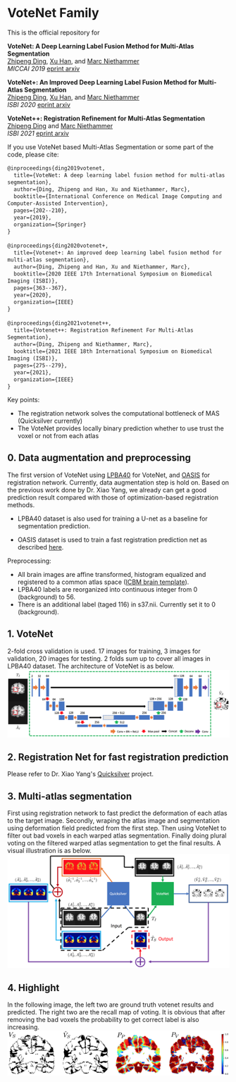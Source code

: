 # VoteNet Family
This is the official repository for  

**VoteNet: A Deep Learning Label Fusion Method for Multi-Atlas Segmentation**  
[Zhipeng Ding](https://biag.cs.unc.edu/author/zhipeng-ding/), [Xu Han](https://biag.cs.unc.edu/author/xu-han/), and [Marc Niethammer](https://biag.cs.unc.edu/author/marc-niethammer/)  
*MICCAI 2019*  [eprint arxiv](https://arxiv.org/abs/1904.08963)

**VoteNet+: An Improved Deep Learning Label Fusion Method for Multi-Atlas Segmentation**  
[Zhipeng Ding](https://biag.cs.unc.edu/author/zhipeng-ding/), [Xu Han](https://biag.cs.unc.edu/author/xu-han/), and [Marc Niethammer](https://biag.cs.unc.edu/author/marc-niethammer/)  
*ISBI 2020*  [eprint arxiv](https://arxiv.org/abs/1911.00582)

**VoteNet++: Registration Refinement for Multi-Atlas Segmentation**    
[Zhipeng Ding](https://biag.cs.unc.edu/author/zhipeng-ding/) and [Marc Niethammer](https://biag.cs.unc.edu/author/marc-niethammer/)  
*ISBI 2021*  [eprint arxiv](https://arxiv.org/abs/2010.134845)

If you use VoteNet based Multi-Atlas Segmentation or some part of the code, please cite:
```
@inproceedings{ding2019votenet,
  title={VoteNet: A deep learning label fusion method for multi-atlas segmentation},
  author={Ding, Zhipeng and Han, Xu and Niethammer, Marc},
  booktitle={International Conference on Medical Image Computing and Computer-Assisted Intervention},
  pages={202--210},
  year={2019},
  organization={Springer}
}

@inproceedings{ding2020votenet+,
  title={Votenet+: An improved deep learning label fusion method for multi-atlas segmentation},
  author={Ding, Zhipeng and Han, Xu and Niethammer, Marc},
  booktitle={2020 IEEE 17th International Symposium on Biomedical Imaging (ISBI)},
  pages={363--367},
  year={2020},
  organization={IEEE}
}

@inproceedings{ding2021votenet++,
  title={Votenet++: Registration Refinement For Multi-Atlas Segmentation},
  author={Ding, Zhipeng and Niethammer, Marc},
  booktitle={2021 IEEE 18th International Symposium on Biomedical Imaging (ISBI)},
  pages={275--279},
  year={2021},
  organization={IEEE}
}
```


Key points:
- The registration network solves the computational bottleneck of MAS (Quicksilver currently)
- The VoteNet provides locally binary prediction whether to use trust the voxel or not from each atlas


## 0. Data augmentation and preprocessing

The first version of VoteNet using [LPBA40](https://www.loni.usc.edu/research/atlases) for VoteNet, and [OASIS](https://www.oasis-brains.org) for registration network.
Currently, data augmentation step is hold on. Based on the previous work done by Dr. Xiao Yang, we already can get a good prediction result compared with those of optimization-based registration methods.

- LPBA40 dataset is also used for training a U-net as a baseline for segmentation prediction.

- OASIS dataset is used to train a fast registration prediction net as described [here](https://github.com/uncbiag/quicksilver).


Preprocessing:

- All brain images are affine transformed, histogram equalized and registered to a common atlas space ([ICBM brain template](https://www.ncbi.nlm.nih.gov/pubmed/9343592)).
- LPBA40 labels are reorganized into continuous integer from 0 (background) to 56.
- There is an additional label (taged 116) in s37.nii. Currently set it to 0 (background).

 
## 1. VoteNet
2-fold cross validation is used. 17 images for training, 3 images for validation, 20 images for testing. 2 folds sum up to cover all images in LPBA40 dataset. 
The architecture of VoteNet is as below.
![Architecture](/img/votenet.png)


## 2. Registration Net for fast registration prediction
Please refer to Dr. Xiao Yang's [Quicksilver](https://github.com/uncbiag/quicksilver) project.

 
## 3. Multi-atlas segmentation
First using registration network to fast predict the deformation of each atlas to the target image. Secondly, wraping the atlas image and segmentation using deformation field predicted from the first step.
Then using VoteNet to filter out bad voxels in each warped atlas segmentation. Finally doing plural voting on the filtered warped atlas segmentation to get the final results.
A visual illustration is as below.
![Pipeline](/img/pipeline_2.png)


## 4. Highlight
In the following image, the left two are ground truth votenet results and predicted. The right two are the recall map of voting.
It is obvious that after removing the bad voxels the probability to get correct label is also increasing. 
![Result](/img/prob_2.png)

